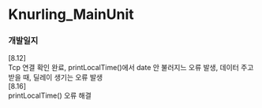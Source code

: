 # Knurling_MainUnit
### 개발일지


[8.12] <br>Tcp 연결 확인 완료, printLocalTime()에서 date 안 불러지느 오류 발생, 데이터 주고 받을 때, 딜레이 생기는 오류 발생
<br> [8.16] <br> printLocalTime() 오류 해결